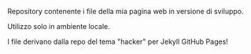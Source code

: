 Repository contenente i file della mia pagina web in versione di sviluppo.

Utilizzo solo in ambiente locale.

I file derivano dalla repo del tema "hacker" per Jekyll GitHub Pages!